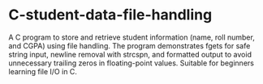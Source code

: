 # C-student-data-file-handling
A C program to store and retrieve student information (name, roll number, and CGPA) using file handling. The program demonstrates fgets for safe string input, newline removal with strcspn, and formatted output to avoid unnecessary trailing zeros in floating-point values. Suitable for beginners learning file I/O in C.
